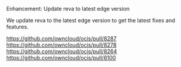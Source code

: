 Enhancement: Update reva to latest edge version

We update reva to the latest edge version to get the latest fixes and features.

https://github.com/owncloud/ocis/pull/8287
https://github.com/owncloud/ocis/pull/8278
https://github.com/owncloud/ocis/pull/8264
https://github.com/owncloud/ocis/pull/8100

